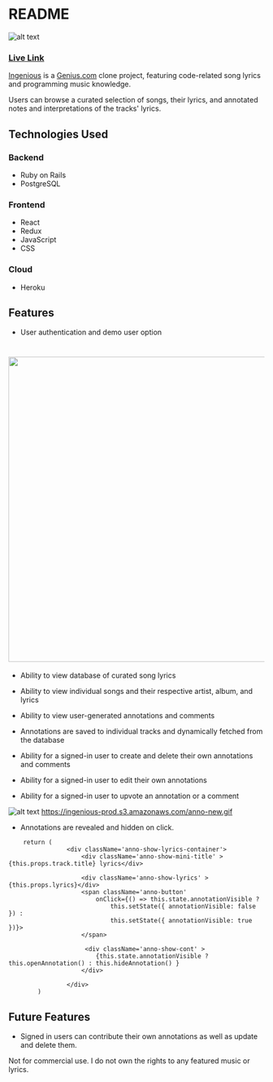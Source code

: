 # README

![alt text](https://github.com/marikasanuki/Ingenious/blob/master/app/assets/images/ingenious-logo.png "Ingenious")

### [Live Link](https://ingenious-app.herokuapp.com/)

[Ingenious](https://ingenious-app.herokuapp.com/) is a [Genius.com](https://genius.com/) clone project, featuring code-related song lyrics and programming music knowledge. 

Users can browse a curated selection of songs, their lyrics, and annotated notes and interpretations of the tracks' lyrics. 

## Technologies Used

### Backend
* Ruby on Rails
* PostgreSQL

### Frontend
* React
* Redux
* JavaScript
* CSS

### Cloud
* Heroku

## Features

* User authentication and demo user option

<h1 align="center">
  <img src="https://github.com/marikasanuki/Ingenious/blob/master/app/assets/images/demo_images/ingenious-index.gif" width="600" height="auto" align="center"/>
</h1>

* Ability to view database of curated song lyrics

* Ability to view individual songs and their respective artist, album, and lyrics

* Ability to view user-generated annotations and comments

* Annotations are saved to individual tracks and dynamically fetched from the database

* Ability for a signed-in user to create and delete their own annotations and comments

* Ability for a signed-in user to edit their own annotations

* Ability for a signed-in user to upvote an annotation or a comment

![alt text](https://ingenious-prod.s3.amazonaws.com/anno-new.gif "Ingenious annotations")
https://ingenious-prod.s3.amazonaws.com/anno-new.gif
* Annotations are revealed and hidden on click.

```
    return (
                <div className='anno-show-lyrics-container'>
                    <div className='anno-show-mini-title' >{this.props.track.title} lyrics</div>

                    <div className='anno-show-lyrics' >{this.props.lyrics}</div>
                    <span className='anno-button'
                        onClick={() => this.state.annotationVisible ?
                            this.setState({ annotationVisible: false }) :
                            this.setState({ annotationVisible: true })}>
                    </span>
                    
                     <div className='anno-show-cont' >
                        {this.state.annotationVisible ? this.openAnnotation() : this.hideAnnotation() }
                    </div>
            
                </div>
        )
```

## Future Features
* Signed in users can contribute their own annotations as well as update and delete them.

Not for commercial use. I do not own the rights to any featured music or lyrics.
